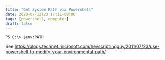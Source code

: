 ```yaml
---
title: "Get System Path via Powershell"
date: 2020-07-12T23:17:11+08:00
tags: [powershell, computer]
draft: false
---
```


```
PS C:\> $env:PATH
```

See https://blogs.technet.microsoft.com/heyscriptingguy/2011/07/23/use-powershell-to-modify-your-environmental-path/

